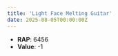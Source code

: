 ```yaml
---
title: 'Light Face Melting Guitar'
date: 2025-08-05T00:00:00Z
---
```

- **RAP**: 6456
- **Value**: -1
